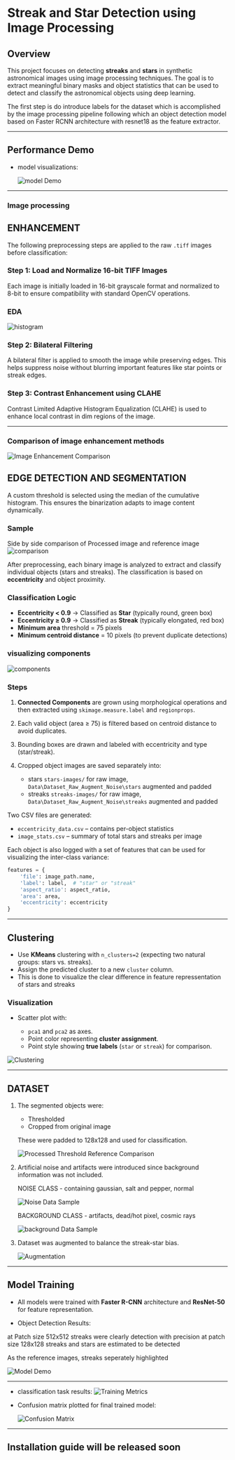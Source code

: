 # Streak and Star Detection using Image Processing

## Overview

This project focuses on detecting **streaks** and **stars** in synthetic astronomical images using image processing techniques. The goal is to extract meaningful binary masks and object statistics that can be used to detect and classify the astronomical objects using deep learning.

The first step is do introduce labels for the dataset which is accomplished by the image processing pipeline following which an object detection model based on Faster RCNN architecture with resnet18 as the feature extractor.

---
## Performance Demo

* model visualizations:
   

  ![model Demo](images/annotation-demo.gif)


---
### Image processing

## ENHANCEMENT

The following preprocessing steps are applied to the raw `.tiff` images before classification:

### Step 1: Load and Normalize 16-bit TIFF Images

Each image is initially loaded in 16-bit grayscale format and normalized to 8-bit to ensure compatibility with standard OpenCV operations.

### EDA

![histogram](images/histogramof8bit.png)

### Step 2: Bilateral Filtering

A bilateral filter is applied to smooth the image while preserving edges. This helps suppress noise without blurring important features like star points or streak edges.

### Step 3: Contrast Enhancement using CLAHE

Contrast Limited Adaptive Histogram Equalization (CLAHE) is used to enhance local contrast in dim regions of the image.

---
### Comparison of image enhancement methods

![Image Enhancement Comparison](images/image_enhancement_comparison.png)


## EDGE DETECTION AND SEGMENTATION

A custom threshold is selected using the median of the cumulative histogram. This ensures the binarization adapts to image content dynamically.

### Sample
Side by side comparison of Processed image and reference image
![comparison](images/processed-threshold-reference-comparison.png)

After preprocessing, each binary image is analyzed to extract and classify individual objects (stars and streaks). The classification is based on **eccentricity** and object proximity.

### Classification Logic

* **Eccentricity < 0.9** → Classified as **Star** (typically round, green box)
* **Eccentricity ≥ 0.9** → Classified as **Streak** (typically elongated, red box)
* **Minimum area** threshold = 75 pixels
* **Minimum centroid distance** = 10 pixels (to prevent duplicate detections)

### visualizing components
![components](images/total_components_after_growth.png)

### Steps

1. **Connected Components** are grown using morphological operations and then extracted using `skimage.measure.label` and `regionprops`.
2. Each valid object (area ≥ 75) is filtered based on centroid distance to avoid duplicates.
3. Bounding boxes are drawn and labeled with eccentricity and type (star/streak).
4. Cropped object images are saved separately into:

   * stars `stars-images/`  for raw image, `Data\Dataset_Raw_Augment_Noise\stars` augmented and padded
   * streaks `streaks-images/`  for raw image, `Data\Dataset_Raw_Augment_Noise\streaks` augmented and padded

Two CSV files are generated:

* `eccentricity_data.csv` – contains per-object statistics
* `image_stats.csv` – summary of total stars and streaks per image

Each object is also logged with a set of features that can be used for visualizing the inter-class variance:

```python
features = {
    'file': image_path.name,
    'label': label,  # "star" or "streak"
    'aspect_ratio': aspect_ratio,
    'area': area,
    'eccentricity': eccentricity
}
```

---

## Clustering

* Use **KMeans** clustering with `n_clusters=2` (expecting two natural groups: stars vs. streaks).
* Assign the predicted cluster to a new `cluster` column.
* This is done to visualize the clear difference in feature repressentation of stars and streaks

### Visualization

* Scatter plot with:

  * `pca1` and `pca2` as axes.
  * Point color representing **cluster assignment**.
  * Point style showing **true labels** (`star` or `streak`) for comparison.

![Clustering](images/clustering.png)

---

## DATASET

1. The segmented objects were:

   * Thresholded
   * Cropped from original image

   These were padded to 128x128 and used for classification.

   ![Processed Threshold Reference Comparison](images/processed-threshold-reference-comparison.png)

2. Artificial noise and artifacts were introduced since background information was not included.
    
    NOISE CLASS - containing gaussian, salt and pepper, normal 

   ![Noise Data Sample](images/noise_data_sample.png)

   BACKGROUND CLASS - artifacts, dead/hot pixel, cosmic rays

   ![background Data Sample](images/background_data_sample.png)

3. Dataset was augmented to balance the streak-star bias.

   ![Augmentation](images/augmented_dataset_sample.png)

---

## Model Training

* All models were trained with **Faster R-CNN** architecture and **ResNet-50** for feature representation.

* Object Detection Results:


at Patch size 512x512 streaks were clearly detection with precision 
at patch size 128x128 streaks and stars are estimated to be detected  

As the reference images, streaks seperately highlighted

![Model Demo](images/prediction-image.gif)


---
 * classification task results:
![Training Metrics](images/training_metrics.png)

* Confusion matrix plotted for final trained model:

  ![Confusion Matrix](images/confusion_matrix.png)

---


## Installation guide will be released soon
